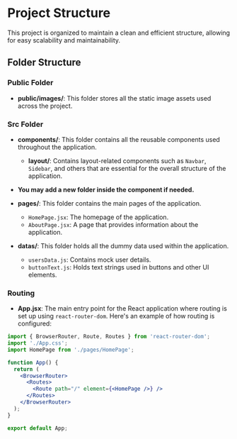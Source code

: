 # Project Structure

This project is organized to maintain a clean and efficient structure, allowing for easy scalability and maintainability.

## Folder Structure

### Public Folder

- **public/images/**: This folder stores all the static image assets used across the project.

### Src Folder

- **components/**: This folder contains all the reusable components used throughout the application.
  - **layout/**: Contains layout-related components such as `Navbar`, `Sidebar`, and others that are essential for the overall structure of the application.

- **You may add a new folder inside the component if needed.**

- **pages/**: This folder contains the main pages of the application.
  - `HomePage.jsx`: The homepage of the application.
  - `AboutPage.jsx`: A page that provides information about the application.

- **datas/**: This folder holds all the dummy data used within the application.
  - `usersData.js`: Contains mock user details.
  - `buttonText.js`: Holds text strings used in buttons and other UI elements.

### Routing

- **App.jsx**: The main entry point for the React application where routing is set up using `react-router-dom`. Here's an example of how routing is configured:

```jsx
import { BrowserRouter, Route, Routes } from 'react-router-dom';
import './App.css';
import HomePage from './pages/HomePage';

function App() {
  return (
    <BrowserRouter>
      <Routes>
        <Route path="/" element={<HomePage />} />
      </Routes>
    </BrowserRouter>
  );
}

export default App;
